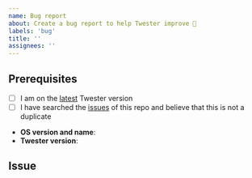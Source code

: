 ```yaml
---
name: Bug report
about: Create a bug report to help Twester improve 🐞
labels: 'bug'
title: ''
assignees: ''
---
```


<!-- Please use the following issue template or your issue will be closed -->

## Prerequisites

<!--
  Hi there! Thank you for discovering and submitting an issue.

  Before you submit this; let's make sure of a few things.
  Please make sure the following boxes are ticked if they are correct.
  If not, please try and fulfill these first.
-->

<!-- Checked checkbox should look like this: [x] -->

-   [ ] I am on the [latest](https://github.com/twesterapp/twester/releases/latest) Twester version
-   [ ] I have searched the [issues](https://github.com/twesterapp/twester/issues) of this repo and believe that this is not a duplicate

<!--
  Once those are done, if you're able to fill in the following list with your information,
  it'd be very helpful to whoever handles the issue.
-->

-   **OS version and name**: <!-- Replace with version + name -->
-   **Twester version**: <!-- Replace with version -->

## Issue

<!-- Now feel free to write your issue, but please be descriptive! Thanks again 🙌 ❤️ -->
